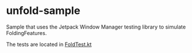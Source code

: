 # unfold-sample

Sample that uses the Jetpack Window Manager testing library to simulate FoldingFeatures.

The tests are located in [FoldTest.kt](https://github.com/khalp/unfold-sample/blob/main/app/src/androidTest/java/com/example/unfoldsample/FoldTest.kt)